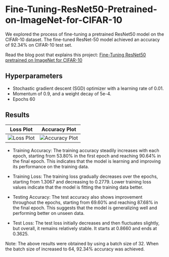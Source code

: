 # Fine-Tuning-ResNet50-Pretrained-on-ImageNet-for-CIFAR-10
We explored the process of fine-tuning a pretrained ResNet50 model on the CIFAR-10 dataset. The fine-tuned ResNet-50 model achieved an accuracy of 92.34% on CIFAR-10 test set.

Read the blog post that explains this project: [Fine-Tuning ResNet50 pretrained on ImageNet for CIFAR-10](https://sidthoviti.com/fine-tuning-resnet50-pretrained-on-imagenet-for-cifar-10/)

## Hyperparameters
* Stochastic gradient descent (SGD) optimizer with a learning rate of 0.01.
* Momentum of 0.9, and a weight decay of 5e-4.
* Epochs 60

## Results
| Loss Plot              | Accuracy Plot          |
| ---------------------- | ---------------------- |
| ![Loss Plot](https://github.com/sidthoviti/Fine-Tuning-ResNet50-Pretrained-on-ImageNet-for-CIFAR-10/assets/96778922/f161b981-b4bc-4083-8aeb-e0efe3c8c1ed) | ![Accuracy Plot](https://github.com/sidthoviti/Fine-Tuning-ResNet50-Pretrained-on-ImageNet-for-CIFAR-10/assets/96778922/af07fc7b-b17b-49aa-8956-013bcd7fcad5) |



* Training Accuracy: The training accuracy steadily increases with each epoch, starting from 53.80% in the first epoch and reaching 90.64% in the final epoch. This indicates that the model is learning and improving its performance on the training data.

* Training Loss: The training loss gradually decreases over the epochs, starting from 1.3067 and decreasing to 0.2779. Lower training loss values indicate that the model is fitting the training data better.

* Testing Accuracy: The test accuracy also shows improvement throughout the epochs, starting from 69.60% and reaching 87.68% in the final epoch. This suggests that the model is generalizing well and performing better on unseen data.

* Test Loss: The test loss initially decreases and then fluctuates slightly, but overall, it remains relatively stable. It starts at 0.8660 and ends at 0.3625.

Note: The above results were obtained by using a batch size of 32. When the batch size of increased to 64, 92.34% accuracy was achieved.
